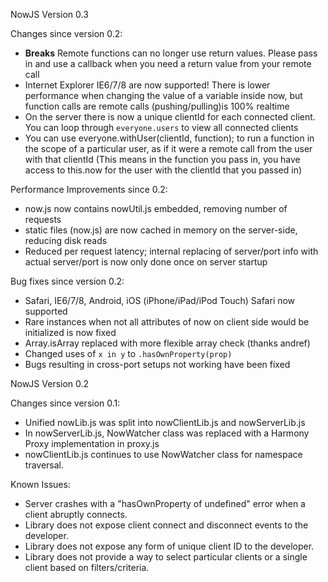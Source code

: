 NowJS Version 0.3

Changes since version 0.2:
*   **Breaks** Remote functions can no longer use return values. Please pass in and use a callback when you need a return value from your remote call
*   Internet Explorer IE6/7/8 are now supported! There is lower performance when changing the value of a variable inside now, but function calls are remote calls (pushing/pulling)is 100% realtime
*   On the server there is now a unique clientId for each connected client. You can loop through `everyone.users` to view all connected clients
*   You can use everyone.withUser(clientId, function); to run a function in the scope of a particular user, as if it were a remote call from the user with that clientId (This means in the function you pass in, you have access to this.now for the user with the clientId that you passed in)

Performance Improvements since 0.2:
* now.js now contains nowUtil.js embedded, removing number of requests
* static files (now.js) are now cached in memory on the server-side, reducing disk reads
* Reduced per request latency; internal replacing of server/port info with actual server/port is now only done once on server startup
  
Bug fixes since version 0.2:
  * Safari, IE6/7/8, Android, iOS (iPhone/iPad/iPod Touch) Safari now supported
  * Rare instances when not all attributes of now on client side would be initialized is now fixed
  * Array.isArray replaced with more flexible array check (thanks andref)
  * Changed uses of `x in y` to `.hasOwnProperty(prop)`
  * Bugs resulting in cross-port setups not working have been fixed


NowJS Version 0.2

Changes since version 0.1:
  * Unified nowLib.js was split into nowClientLib.js and nowServerLib.js
  * In nowServerLib.js, NowWatcher class was replaced with a Harmony Proxy implementation in proxy.js
  * nowClientLib.js continues to use NowWatcher class for namespace traversal.

Known Issues:
  * Server crashes with a "hasOwnProperty of undefined" error when a client abruptly connects.
  * Library does not expose client connect and disconnect events to the developer.
  * Library does not expose any form of unique client ID to the developer.
  * Library does not provide a way to select particular clients or a single client based on filters/criteria.